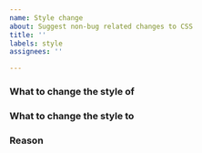 ```yaml
---
name: Style change
about: Suggest non-bug related changes to CSS
title: ''
labels: style
assignees: ''

---
```


### What to change the style of

### What to change the style to

### Reason
